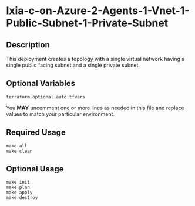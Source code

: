 # Ixia-c-on-Azure-2-Agents-1-Vnet-1-Public-Subnet-1-Private-Subnet
## Description
This deployment creates a topology with a single virtual network having a single public facing subnet and a single private subnet.

## Optional Variables
```
terraform.optional.auto.tfvars
```
You **MAY** uncomment one or more lines as needed in this file and replace values to match your particular environment.

## Required Usage
```
make all
make clean
```

## Optional Usage
```
make init
make plan
make apply
make destroy
```